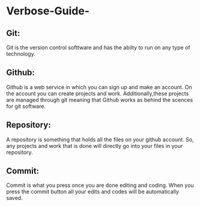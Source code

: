 # Verbose-Guide-

## Git:
<p>Git is the version control softtware and has the abilty to run on any type of technology. </p>

## Github: 
<p>Github is a web service in which you can sign up and make an account. On the account you can create projects and work. Additionally,these projects are managed through git meaning that Github works as behind the scences for git software. </p>

## Repository:
<p> A repository is something that holds all the files on your github account. So, any projects and work that is done will directly go into your files in your repository.  </p>

## Commit:
<p> Commit is what you press once you are done editing and coding. When you press the commit button all your edits and codes will be automatically saved.</p>
